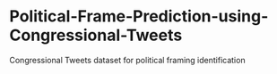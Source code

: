 # Political-Frame-Prediction-using-Congressional-Tweets
Congressional Tweets dataset for political framing identification
